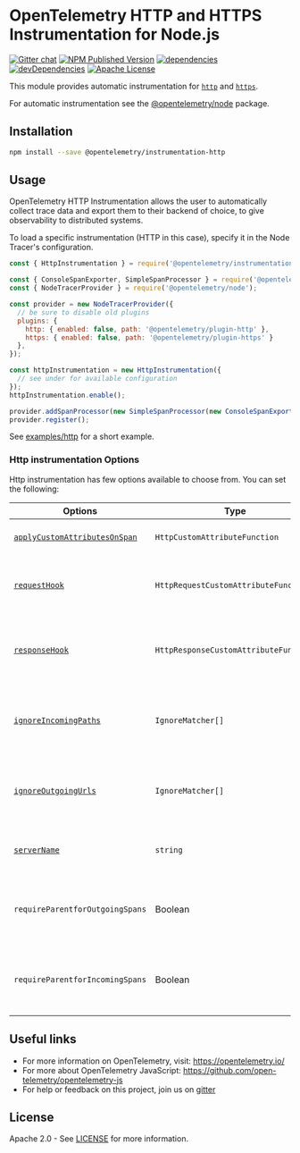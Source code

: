 # OpenTelemetry HTTP and HTTPS Instrumentation for Node.js

[![Gitter chat][gitter-image]][gitter-url]
[![NPM Published Version][npm-img]][npm-url]
[![dependencies][dependencies-image]][dependencies-url]
[![devDependencies][devDependencies-image]][devDependencies-url]
[![Apache License][license-image]][license-image]

This module provides automatic instrumentation for [`http`](https://nodejs.org/api/http.html) and [`https`](https://nodejs.org/api/https.html).

For automatic instrumentation see the
[@opentelemetry/node](https://github.com/open-telemetry/opentelemetry-js/tree/main/packages/opentelemetry-node) package.

## Installation

```bash
npm install --save @opentelemetry/instrumentation-http
```

## Usage

OpenTelemetry HTTP Instrumentation allows the user to automatically collect trace data and export them to their backend of choice, to give observability to distributed systems.

To load a specific instrumentation (HTTP in this case), specify it in the Node Tracer's configuration.

```js
const { HttpInstrumentation } = require('@opentelemetry/instrumentation-graphql');

const { ConsoleSpanExporter, SimpleSpanProcessor } = require('@opentelemetry/tracing');
const { NodeTracerProvider } = require('@opentelemetry/node');

const provider = new NodeTracerProvider({
  // be sure to disable old plugins
  plugins: {
    http: { enabled: false, path: '@opentelemetry/plugin-http' },
    https: { enabled: false, path: '@opentelemetry/plugin-https' }
  },
});

const httpInstrumentation = new HttpInstrumentation({
  // see under for available configuration
});
httpInstrumentation.enable();

provider.addSpanProcessor(new SimpleSpanProcessor(new ConsoleSpanExporter()));
provider.register();
```

See [examples/http](https://github.com/open-telemetry/opentelemetry-js/tree/main/examples/http) for a short example.

### Http instrumentation Options

Http instrumentation has few options available to choose from. You can set the following:

| Options | Type | Description |
| ------- | ---- | ----------- |
| [`applyCustomAttributesOnSpan`](https://github.com/open-telemetry/opentelemetry-js/blob/main/packages/opentelemetry-instrumentation-http/src/types.ts#L79) | `HttpCustomAttributeFunction` | Function for adding custom attributes |
| [`requestHook`](https://github.com/open-telemetry/opentelemetry-js/blob/main/packages/opentelemetry-instrumentation-http/src/types.ts#81) | `HttpRequestCustomAttributeFunction` | Function for adding custom attributes before request is handled |
| [`responseHook`](https://github.com/open-telemetry/opentelemetry-js/blob/main/packages/opentelemetry-instrumentation-http/src/types.ts#L83) | `HttpResponseCustomAttributeFunction` | Function for adding custom attributes before response is handled |
| [`ignoreIncomingPaths`](https://github.com/open-telemetry/opentelemetry-js/blob/main/packages/opentelemetry-instrumentation-http/src/types.ts#L75) | `IgnoreMatcher[]` | Http instrumentation will not trace all incoming requests that match paths |
| [`ignoreOutgoingUrls`](https://github.com/open-telemetry/opentelemetry-js/blob/main/packages/opentelemetry-instrumentation-http/src/types.ts#L77) | `IgnoreMatcher[]` | Http instrumentation will not trace all outgoing requests that match urls |
| [`serverName`](https://github.com/open-telemetry/opentelemetry-js/blob/main/packages/opentelemetry-instrumentation-http/src/types.ts#L85) | `string` | The primary server name of the matched virtual host. |
| `requireParentforOutgoingSpans` | Boolean | Require that is a parent span to create new span for outgoing requests. |
| `requireParentforIncomingSpans` | Boolean | Require that is a parent span to create new span for incoming requests. |

## Useful links

- For more information on OpenTelemetry, visit: <https://opentelemetry.io/>
- For more about OpenTelemetry JavaScript: <https://github.com/open-telemetry/opentelemetry-js>
- For help or feedback on this project, join us on [gitter][gitter-url]

## License

Apache 2.0 - See [LICENSE][license-url] for more information.

[gitter-image]: https://badges.gitter.im/open-telemetry/opentelemetry-js.svg
[gitter-url]: https://gitter.im/open-telemetry/opentelemetry-node?utm_source=badge&utm_medium=badge&utm_campaign=pr-badge&utm_content=badge
[license-url]: https://github.com/open-telemetry/opentelemetry-js/blob/main/LICENSE
[license-image]: https://img.shields.io/badge/license-Apache_2.0-green.svg?style=flat
[dependencies-image]: https://david-dm.org/open-telemetry/opentelemetry-js/status.svg?path=packages/opentelemetry-instrumentation-http
[dependencies-url]: https://david-dm.org/open-telemetry/opentelemetry-js?path=packages%2Fopentelemetry-instrumentation-http
[devDependencies-image]: https://david-dm.org/open-telemetry/opentelemetry-js/dev-status.svg?path=packages/opentelemetry-instrumentation-http
[devDependencies-url]: https://david-dm.org/open-telemetry/opentelemetry-js?path=packages%2Fopentelemetry-instrumentation-http&type=dev
[npm-url]: https://www.npmjs.com/package/@opentelemetry/instrumentation-http
[npm-img]: https://badge.fury.io/js/%40opentelemetry%instrumentation-http.svg
